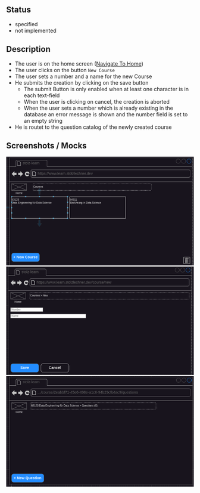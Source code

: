 ## Status
- specified
- not implemented

## Description
- The user is on the home screen ([Navigate To Home](../navigate-to-home/navigate-to-home.md))
- The user clicks on the button `New Course`
- The user sets a number and a name for the new Course
- He submits the creation by clicking on the save button
    - The submit Button is only enabled when at least one character is in each text-field
    - When the user is clicking on cancel, the creation is aborted
    - When the user sets a number which is already existing in the database an error message is shown and the number field is set to an empty string
- He is routet to the question catalog of the newly created course

## Screenshots / Mocks
![Dashboard](dashboard.png)
![New Course](new-course.png)
![Question Catalogue Empty](question-cat-empty.png)